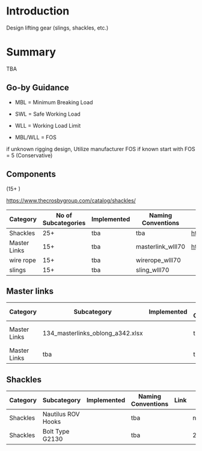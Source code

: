 # Introduction

Design lifting gear (slings, shackles, etc.)

# Summary

TBA




## Go-by Guidance
- MBL = Minimum Breaking Load
- SWL = Safe Working Load
- WLL = Working Load Limit


- MBL/WLL = FOS

if unknown rigging design, 
Utilize manufacturer FOS if known
start with FOS = 5 (Conservative) 


## Components

 (15+ )

https://www.thecrosbygroup.com/catalog/shackles/

| Category |   No of Subcategories |  Implemented | Naming Conventions | Links | Comments |
|---------|--------|-----|-----|------------------|-------------|
| Shackles |  25+ | tba | tba | https://www.thecrosbygroup.com/catalog/shackles/ |  |
| Master Links |  15+ | tba | masterlink_wlll70 | https://www.thecrosbygroup.com/catalog/shackles/ | 134_masterlinks_oblong_a342 |
| wire rope |  15+ | tba | wirerope_wlll70 |  | |
| slings |  15+ | tba | sling_wlll70 |  | |

## Master links

| Category |   Subcategory |  Implemented | Naming Conventions | Link | Comments |
|---------|--------|-----|-----|------------------|-------------|
| Master Links |  134_masterlinks_oblong_a342.xlsx |  | tba | https://www.thecrosbygroup.com/products/master-links/oblong/alloy/crosby-a-342-forged-alloy-master-links/ | tba |
| Master Links |  tba |  | tba | tba | tba |


## Shackles

| Category | Subcategory |  Implemented | Naming Conventions | Link | Comments |
|---------|--------|-----|-----|------------------|-------------|
| Shackles |  Nautilus ROV Hooks |  | tba |  | nautilus_subsea_data_sheet |
| Shackles |  Bolt Type G2130 |  | tba |  | 26_shackles_bolt_type_anchor_g2130 |
